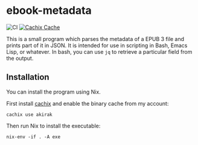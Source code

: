 # ebook-metadata

![CI](https://github.com/akirak/epub2json/workflows/CI/badge.svg)
[![Cachix Cache](https://img.shields.io/badge/cachix-akirak-blue.svg)](https://akirak.cachix.org)

This is a small program which parses the metadata of a EPUB 3 file and prints part of it in JSON. It is intended for use in scripting in Bash, Emacs Lisp, or whatever. In bash, you can use `jq` to retrieve a particular field from the output.

## Installation

You can install the program using Nix.

First install [cachix](https://github.com/cachix/cachix) and enable the binary cache from my account:

``` shell
cachix use akirak
```

Then run Nix to install the executable:

``` shell
nix-env -if . -A exe
```
